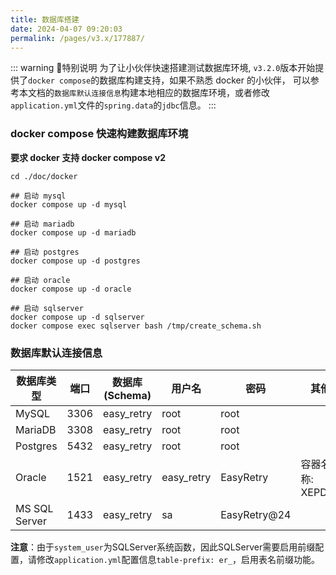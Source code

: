```yaml
---
title: 数据库搭建
date: 2024-04-07 09:20:03
permalink: /pages/v3.x/177887/
---
```


::: warning 🌈特别说明
为了让小伙伴快速搭建测试数据库环境, `v3.2.0`版本开始提供了`docker compose`的数据库构建支持，如果不熟悉 docker 的小伙伴，
可以参考本文档的`数据库默认连接信息`构建本地相应的数据库环境，或者修改`application.yml`文件的`spring.data`的`jdbc`信息。
:::


### docker compose 快速构建数据库环境

**要求 docker 支持 docker compose v2**

```shell
cd ./doc/docker
```

<code-group>
<code-block title="MySQL" active>

```shell
## 启动 mysql
docker compose up -d mysql
```

</code-block>

<code-block title="MariaDB">

```shell
## 启动 mariadb
docker compose up -d mariadb
```

</code-block>

<code-block title="Postgres">

```shell
## 启动 postgres
docker compose up -d postgres
```

</code-block>

<code-block title="Oracle">

```shell
## 启动 oracle
docker compose up -d oracle
```

</code-block>

<code-block title="MS SQL Server">

```shell
## 启动 sqlserver
docker compose up -d sqlserver
docker compose exec sqlserver bash /tmp/create_schema.sh
```

</code-block>
</code-group>

### 数据库默认连接信息

| **数据库类型** | **端口** | **数据库(Schema)** | **用户名** | **密码**     | **其他**        |
| -------------- | -------- | ------------------ | ---------- | ------------ | --------------- |
| MySQL          | 3306     | easy_retry         | root       | root         |                 |
| MariaDB        | 3308     | easy_retry         | root       | root         |                 |
| Postgres       | 5432     | easy_retry         | root       | root         |                 |
| Oracle         | 1521     | easy_retry         | easy_retry | EasyRetry    | 容器名称: XEPDB1 |
| MS SQL Server  | 1433     | easy_retry         | sa         | EasyRetry@24 |                 |

**注意**：由于`system_user`为SQLServer系统函数，因此SQLServer需要启用前缀配置，请修改`application.yml`配置信息`table-prefix: er_`，启用表名前缀功能。
